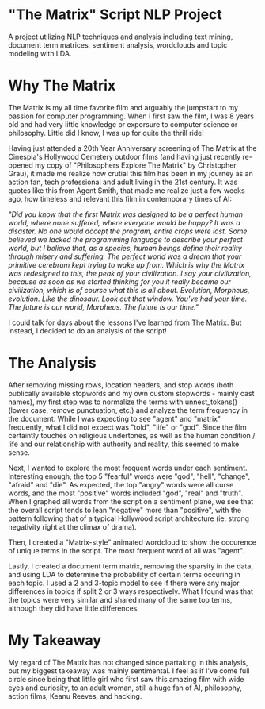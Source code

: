 # "The Matrix" Script NLP Project
A project utilizing NLP techniques and analysis including text mining, document term matrices, sentiment analysis, wordclouds and topic modeling with LDA.

# Why The Matrix
The Matrix is my all time favorite film and arguably the jumpstart to my passion for computer programming. When I first saw the film, I was 8 years old and had very little knowledge or exporsure to computer science or philosophy. Little did I know, I was up for quite the thrill ride! 

Having just attended a 20th Year Anniversary screening of The Matrix at the Cinespia's Hollywood Cemetery outdoor films (and having just recently re-opened my copy of "Philosophers Explore The Matrix" by Christopher Grau), it made me realize how crutial this film has been in my journey as an action fan, tech professional and adult living in the 21st century. It was quotes like this from Agent Smith, that made me realize just a few weeks ago, how timeless and relevant this film in contemporary times of AI:

*"Did you know that the first Matrix was designed to be a perfect human world, where none suffered, where everyone would be happy? It was a disaster. No one would accept the program, entire crops were lost. Some believed we lacked the programming language to describe your perfect world, but I believe that, as a species, human beings define their reality through misery and suffering. The perfect world was a dream that your primitive cerebrum kept trying to wake up from. Which is why the Matrix was redesigned to this, the peak of your civilization. I say your civilization, because as soon as we started thinking for you it really became our civilization, which is of course what this is all about. Evolution, Morpheus, evolution. Like the dinosaur. Look out that window. You've had your time. The future is our world, Morpheus. The future is our time."*

I could talk for days about the lessons I've learned from The Matrix. But instead, I decided to do an analysis of the script!

# The Analysis
After removing missing rows, location headers, and stop words (both publically available stopwords and my own custom stopwords - mainly cast names), my first step was to normalize the terms with unnest_tokens() (lower case, remove punctuation, etc.) and analyze the term frequency in the document. While I was expecting to see "agent" and "matrix" frequently, what I did not expect was "told", "life" or "god". Since the film certaintly touches on religious undertones, as well as the human condition / life and our relationship with authority and reality, this seemed to make sense.

Next, I wanted to explore the most frequent words under each sentiment. Interesting enough, the top 5 "fearful" words were "god", "hell", "change", "afraid" and "die". As expected, the top "angry" words were all curse words, and the most "positive" words included "god", "real" and "truth". When I graphed all words from the script on a sentiment plane, we see that the overall script tends to lean "negative" more than "positive", with the pattern following that of a typical Hollywood script architecture (ie: strong negativity right at the climax of drama). 

Then, I created a "Matrix-style" animated wordcloud to show the occurence of unique terms in the script. The most frequent word of all was "agent".

Lastly, I created a document term matrix, removing the sparsity in the data, and using LDA to determine the probability of certain terms occuring in each topic. I used a 2 and 3-topic model to see if there were any major differences in topics if split 2 or 3 ways respectively. What I found was that the topics were very similar and shared many of the same top terms, although they did have little differences.

# My Takeaway
My regard of The Matrix has not changed since partaking in this analysis, but my biggest takeaway was mainly sentimental. I feel as if I've come full circle since being that little girl who first saw this amazing film with wide eyes and curiosity, to an adult woman, still a huge fan of AI, philosophy, action films, Keanu Reeves, and hacking. 

